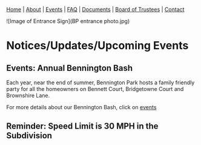 [Home](index.md) | [About](about.md) | [Events](events.md) | [FAQ](faq.md) | [Documents](documents.md) | [Board of Trustees](trustees.md) | [Contact](contact.md)

![Image of Entrance Sign](BP entrance photo.jpg)


# Notices/Updates/Upcoming Events


## Events:   Annual Bennington Bash

Each year, near the end of summer, Bennington Park hosts a family friendly party for all the homeowners on Bennett Court, Bridgetowne Court and Brownshire Lane.

For more details about our Bennington Bash, click on [events](events.md)

## Reminder:  Speed Limit is 30 MPH in the Subdivision
